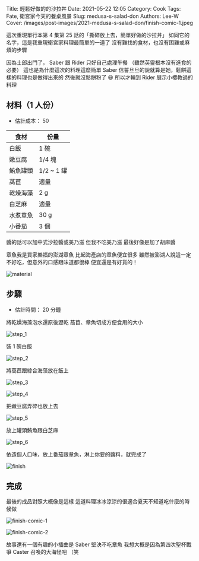 Title: 輕鬆好做的的沙拉丼
Date: 2021-05-22 12:05
Category: Cook
Tags: Fate, 衛宮家今天的餐桌風景
Slug: medusa-s-salad-don
Authors: Lee-W
Cover: /images/post-images/2021-medusa-s-salad-don/finish-comic-1.jpeg

這次重現單行本第 4 集第 25 話的「撕碎放上去，簡單好做的沙拉丼」
如同它的名字，這是我重現衛宮家料理最簡單的一道了
沒有難找的食材，也沒有困難或麻煩的步驟

<!--more-->

因為士郎出門了， Saber 跟 Rider 只好自己處理午餐
（雖然英靈根本沒有進食的必要）
這也是為什麼這次的料理這麼簡單
Saber 信誓旦旦的說就算是她，鬆餅這樣的料理也是做得出來的
然後就沒鬆餅粉了 😆
所以才輪到 Rider 展示小櫻教過的料理


## 材料（1 人份）
* 估計成本： 50

| 食材 | 份量 |
| --- | --- |
| 白飯 | 1 碗 |
| 嫩豆腐 | 1/4 塊 |
| 鮪魚罐頭 | 1/2 ~ 1 罐 |
| 萵苣 | 適量 |
| 乾燥海藻 | 2 g |
| 白芝麻 | 適量 |
| 水煮章魚 | 30 g |
| 小番茄 | 3 個 |

醬的話可以加中式沙拉醬或美乃滋
但我不吃美乃滋
最後好像是加了胡麻醬

章魚我是買家樂福的澎湖章魚
比起海產店的章魚便宜很多
雖然被澎湖人說這一定不好吃，但意外的口感跟味道都很棒
便宜還是有好貨的！

![material]({static}/images/post-images/2021-medusa-s-salad-don/material.jpeg)

## 步驟
* 估計時間： 20 分鐘

將乾燥海藻泡水還原後瀝乾
萵苣、章魚切成方便食用的大小

![step_1]({static}/images/post-images/2021-medusa-s-salad-don/step-1.jpeg)

裝 1 碗白飯

![step_2]({static}/images/post-images/2021-medusa-s-salad-don/step-2.jpeg)

將萵苣跟綜合海藻放在飯上

![step_3]({static}/images/post-images/2021-medusa-s-salad-don/step-3.jpeg)

![step_4]({static}/images/post-images/2021-medusa-s-salad-don/step-4.jpeg)

把嫩豆腐弄碎也放上去

![step_5]({static}/images/post-images/2021-medusa-s-salad-don/step-5.jpeg)

放上罐頭鮪魚跟白芝麻

![step_6]({static}/images/post-images/2021-medusa-s-salad-don/step-6.jpeg)

依造個人口味，放上番茄跟章魚，淋上你要的醬料，就完成了

![finish]({static}/images/post-images/2021-medusa-s-salad-don/finish.jpeg)

## 完成

最後的成品對照大概像是這樣
這道料理冰冰涼涼的很適合夏天不知道吃什麼的時候做

![finish-comic-1]({static}/images/post-images/2021-medusa-s-salad-don/finish-comic-1.jpeg)

![finish-comic-2]({static}/images/post-images/2021-medusa-s-salad-don/finish-comic-2.jpeg)

故事還有一個有趣的小插曲是 Saber 堅決不吃章魚
我想大概是因為第四次聖杯戰爭 Caster 召喚的大海怪吧 （笑

